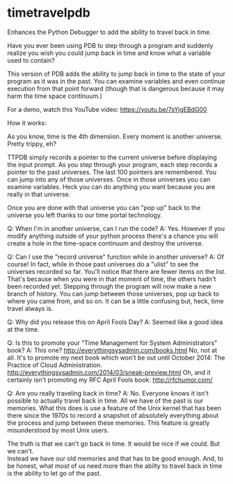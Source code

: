 timetravelpdb
=============

Enhances the Python Debugger to add the ability to travel back in time.

Have you ever been using PDB to step through a program and suddenly
realize you wish you could jump back in time and know what a variable
used to contain?

This version of PDB adds the ability to jump back in time to the
state of your program as it was in the past.  You can examine
variables and even continue execution from that point forward (though
that is dangerous because it may harm the time space continuum.)

For a demo, watch this YouTube video: https://youtu.be/7sYigEBdG00

How it works:

As you know, time is the 4th dimension.  Every moment is another
universe.  Pretty trippy, eh?

TTPDB simply records a pointer to the current universe before
displaying the input prompt.  As you step through your program,
each step records a pointer to the past universes.  The last 100
pointers are remembered.  You can jump into any of those universes.
Once in those universes you can examine variables.  Heck you can
do anything you want because you are really in that universe.

Once you are done with that universe you can "pop up" back to the
universe you left thanks to our time portal technology.


Q:  When I'm in another universe, can I run the code?
A:  Yes. However if you modify anything outside of your python
    process there's a chance you will create a hole in the time-space
    continuum and destroy the universe.


Q:  Can I use the "record universe" function while in another universe?
A:  Of course!  In fact, while in those past universes do a "ulist"
    to see the universes recorded so far.  You'll notice that there
    are fewer items on the list. That's because when you were in that
    moment of time, the others hadn't been recorded yet.  Stepping
    through the program will now make a new branch of history.  You
    can jump between those universes, pop up back to where you came
    from, and so on.   It can be a little confusing but, heck, time
    travel always is.


Q:  Why did you release this on April Fools Day?
A:  Seemed like a good idea at the time.


Q:  Is this to promote your "Time Management for System Administrators" book?
A:  This one?  http://everythingsysadmin.com/books.html
    No, not at all. It's to promote my next book which won't be
    out until October 2014: The Practice of Cloud Administration.
    http://everythingsysadmin.com/2014/03/sneak-preview.html
    Oh, and it certainly isn't promoting my
    RFC April Fools book: http://rfchumor.com/


Q:  Are you really traveling back in time?
A:  No.   Everyone knows it isn't possible to actually travel
    back in time.  All we have of the past is our memories.  What
    this does is use a feature of the Unix kernel that has been
    there since the 1970s to record a snapshot of absolutely
    everything about the process and jump between these memories.
    This feature is greatly misunderstood by most Unix users.

The truth is that we can't go back in time.  It would be nice if
we could.  But we can't.  
Instead we have our old memories and that has to be good enough.
And, to be honest, what most of us need more than the abilty to
travel back in time is the ability to let go of the past.
